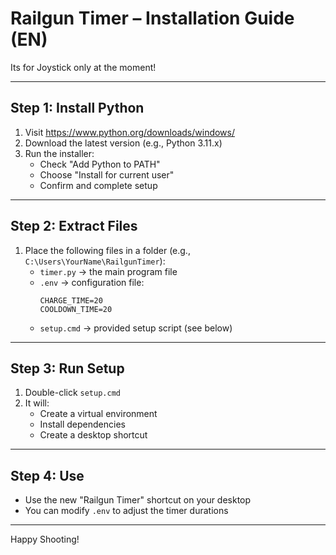
# Railgun Timer – Installation Guide (EN)    #

Its for Joystick only at the moment!

---

## Step 1: Install Python

1. Visit https://www.python.org/downloads/windows/
2. Download the latest version (e.g., Python 3.11.x)
3. Run the installer:
   - Check "Add Python to PATH"
   - Choose "Install for current user"
   - Confirm and complete setup

---

## Step 2: Extract Files

1. Place the following files in a folder (e.g., `C:\Users\YourName\RailgunTimer`):
   - `timer.py` → the main program file
   - `.env`     → configuration file:
     ```env
     CHARGE_TIME=20
     COOLDOWN_TIME=20
     ```
   - `setup.cmd` → provided setup script (see below)

---

## Step 3: Run Setup

1. Double-click `setup.cmd`
2. It will:
   - Create a virtual environment
   - Install dependencies
   - Create a desktop shortcut

---

## Step 4: Use

- Use the new "Railgun Timer" shortcut on your desktop
- You can modify `.env` to adjust the timer durations

---

Happy Shooting!
